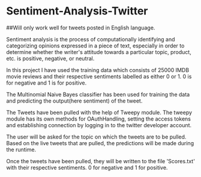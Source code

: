 # Sentiment-Analysis-Twitter

##Will only work well for tweets posted in English language.

Sentiment analysis is the process of computationally identifying and categorizing opinions 
expressed in a piece of text, especially in order to determine whether the writer's attitude towards a
particular topic, product, etc. is positive, negative, or neutral.


In this project I have used the training data which consists of 25000 IMDB movie reviews and their respective sentiments
labelled as either 0 or 1. 0 is for negative and 1 is for positive. 

The Multinomial Naive Bayes classifier has been used for training the data and predicting the output(here sentiment) of the
tweet.


The Tweets have been pulled with the help of Tweepy module. The tweepy module has its own methods for OAuthHandling, 
setting the access tokens and establishing connection by logging in to the twitter developer account. 

The user will be asked for the topic on which the tweets are to be pulled. Based on the live tweets that are pulled, the 
predictions will be made during the runtime. 

Once the tweets have been pulled, they will be written to the file 'Scores.txt' with their respective sentiments. 
0 for negative and 1 for positive.
